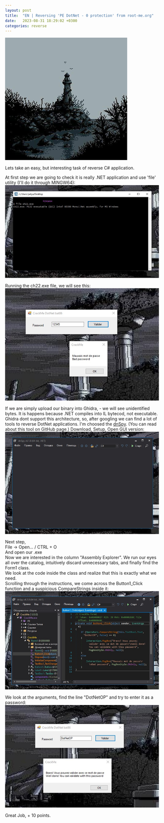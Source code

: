 ```yaml
---
layout: post
title:  "EN | Reversing 'PE DotNet - 0 protection' from root-me.org"
date:   2023-08-31 18:29:02 +0300
categories: reverse
---
```

![First](/assets/ch22.jpg)  

Lets take an easy, but interesting task of reverse C# application. 

At first step we are going to check it is really .NET application and use 'file' utility (I'll do it through MINGW64):
![Second](/assets/file_ch22.jpg)

Running the ch22.exe file, we will see this:
![Third](/assets/ch22_on.jpg) 

If we are simply upload our binary into Ghidra, - we will see unidentified bytes. It is happens because .NET compiles into IL bytecod, not executable. Ghidra dont support this architecture, so, after googling we can find a lot of tools to reverse DotNet applications.
I'm choosed the [dnSpy](https://github.com/dnSpy/dnSpy). (You can read about this tool on GitHub page.)
Download, Setup, Open GUI version:
![Four](/assets/dnspy_ch22_1.jpg)

Next step,  
File -> Open... / CTRL + O  
And open our .exe  
Now we are interested in the column "Assembly Explorer". We run our eyes all over the catalog, intuitively discard unnecessary tabs, and finally find the Form1 class.  
We look at the code inside the class and realize that this is exactly what we need.  
Scrolling through the instructions, we come across the Button1_Click function and a suspicious CompareStrings inside it:
![Five](/assets/dnspy_form1.jpg)


We look at the arguments, find the line "DotNetOP" and try to enter it as a password:
![Six](/assets/ch22_suc.jpg)

Great Job, + 10 points.